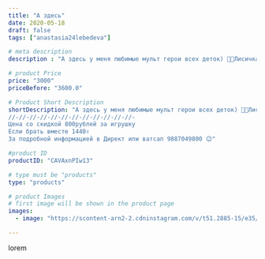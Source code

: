 ```yaml
---
title: "А здесь"
date: 2020-05-18
draft: false
tags: ["anastasia24lebedeva"]

# meta description
description : "А здесь у меня любимые мульт герои всех деток) 🦊🐻Лисичка и Тучка. Лисичка может стоять самостоятельно за счёт хвоста. Друзья связаны по мастерклассу 👉Анастасии "

# product Price
price: "3000"
priceBefore: "3600.0"

# Product Short Description
shortDescription: "А здесь у меня любимые мульт герои всех деток) 🦊🐻Лисичка и Тучка. Лисичка может стоять самостоятельно за счёт хвоста. Друзья связаны по мастерклассу 👉Анастасии Коноваловой👈. Одежда не снимается👆
//-//-//-//-//-//-//-//-//-//-//-//-
Цена со скидкой 800рублей за игрушку
Если брать вместе 1440✌️
За подробной информацией в Директ или ватсап 9887049800 😉"

#product ID
productID: "CAVAxnPIw13"

# type must be "products"
type: "products"

# product Images
# first image will be shown in the product page
images:
  - image: "https://scontent-arn2-2.cdninstagram.com/v/t51.2885-15/e35/97525692_1454317288074336_5923292541165215331_n.jpg?se=7&tp=1&_nc_ht=scontent-arn2-2.cdninstagram.com&_nc_cat=100&_nc_ohc=K8GqzMX7EscAX8AD2Qt&ccb=7-4&oh=2a799d2d24aa4f6100ad7be904925bd9&oe=6081AC62&ig_cache_key=MjMxMTc1NzM5MzEwODg2NDM3NQ%3D%3D.2-ccb7-4"

---
```

lorem
